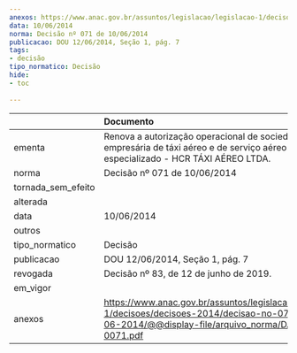 ```yaml
---
anexos: https://www.anac.gov.br/assuntos/legislacao/legislacao-1/decisoes/decisoes-2014/decisao-no-071-de-10-06-2014/@@display-file/arquivo_norma/DA2014-0071.pdf
data: 10/06/2014
norma: Decisão nº 071 de 10/06/2014
publicacao: DOU 12/06/2014, Seção 1, pág. 7
tags:
- decisão
tipo_normatico: Decisão
hide: 
- toc 
 
---
```


|                    | Documento                                                                                                                                                 |
|:-------------------|:----------------------------------------------------------------------------------------------------------------------------------------------------------|
| ementa             | Renova a autorização operacional de sociedade empresária de táxi aéreo e de serviço aéreo público especializado - HCR TÁXI AÉREO LTDA.                    |
| norma              | Decisão nº 071 de 10/06/2014                                                                                                                              |
| tornada_sem_efeito |                                                                                                                                                           |
| alterada           |                                                                                                                                                           |
| data               | 10/06/2014                                                                                                                                                |
| outros             |                                                                                                                                                           |
| tipo_normatico     | Decisão                                                                                                                                                   |
| publicacao         | DOU 12/06/2014, Seção 1, pág. 7                                                                                                                           |
| revogada           | Decisão nº 83, de 12 de junho de 2019.                                                                                                                    |
| em_vigor           |                                                                                                                                                           |
| anexos             | https://www.anac.gov.br/assuntos/legislacao/legislacao-1/decisoes/decisoes-2014/decisao-no-071-de-10-06-2014/@@display-file/arquivo_norma/DA2014-0071.pdf |